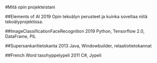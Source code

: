 #Mitä opin projekteistani

##Elements of AI
2019
Opin tekoälyn perusteet ja kuinka soveltaa niitä tekoälyprojektissa.

##ImageClassificationFaceRecognition
2019
Python, Tensorflow 2.0, DataFrame, PIL 

##Supersankaritietokanta
2013
Java, Windowbuilder, relaatiotietokannat

##French Word tasohyppelypeli
2011
C#, Jypeli